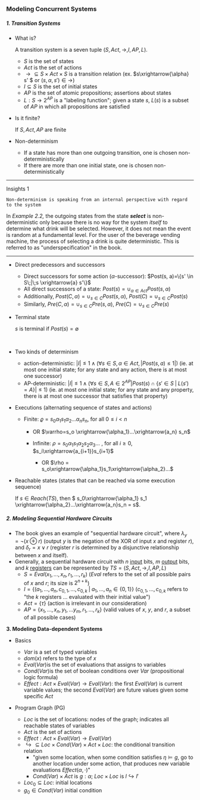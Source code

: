 ### Modeling Concurrent Systems



##### 1. Transition Systems

* What is?

  A transition system is a seven tuple $(S, Act, \rightarrow, I, AP, L)$.

  * $S$ is the set of states
  * $Act​$ is the set of actions
  * $\rightarrow \subseteq S \times Act \times S$ is a transition relation (ex. $s\xrightarrow{\alpha} s' $ or $(s, \alpha, s') \in \rightarrow$)
  * $I \subseteq S$ is the set of initial states
  * $AP​$ is the set of atomic propositions; assertions about states
  * $L: S \rightarrow 2^{AP}$ is a "labeling function"; given a state $s$, $L(s)$ is a subset of $AP$ in which all propositions are satisfied




* Is it finite?

  If $S, Act, AP$ are finite





* Non-determinism
  * If a state has more than one outgoing transition, one is chosen non-deterministically
  * If there are more than one initial state, one is chosen non-deterministically




---

Insights 1

`Non-determinism is speaking from an internal perspective with regard to the system `

In *Example 2.2,*  the outgoing states from the state ***select*** is non-deterministic only because there is no way for the system *itself* to determine what drink will be selected. However, it does not mean the event is random at a fundamental level. For the user of the beverage vending machine, the process of selecting a drink is quite deterministic. This is referred to as "underspecification" in the book.

---



* Direct predecessors and successors
  * Direct successors for some action ($\alpha$-successor): $Post(s, a)=\{s' \in S\;|\;s \xrightarrow{a} s'\}$
  * All direct successors of a state: $Post(s)=\cup_{\alpha \in Act} Post(s, \alpha)$
  * Additionally, $Post(C, \alpha)=\cup_{s\in C} Post(s,\alpha)$, $Post(C)=\cup_{s\in C} Post(s)$
  * Similarly, $Pre(C,\alpha)=\cup_{s\in C} Pre(s, \alpha)$, $Pre(C)=\cup_{s\in C}Pre(s)$





* Terminal state

  $s$ is terminal if $Post(s)=\emptyset$

  ​



* Two kinds of determinism
  * action-deterministic: $|I| \leq 1 \wedge (\forall s\in S, \alpha \in Act, |Post(s,a) \leq 1|)$ (ie. at most one initial state; for any state and any action, there is at most one successor)
  * AP-deterministic: $|I|\leq 1 \wedge (\forall s\in S, A\in 2^{AP}|Post(s) \cap \{s' \in S\;|\;L(s')=A\}| \leq 1)$ (ie. at most one initial state; for any state and any property, there is at most one successor that satisfies that property)




* Executions (alternating sequence of states and actions)

  * Finite: $\varrho=s_0\alpha_1s_1\alpha_2...\alpha_ns_n$, for all $0 \leq i < n$ 
    * OR $\varrho=s_o \xrightarrow{\alpha_1}...\xrightarrow{a_n} s_n$

    * Infinite: $\rho = s_0\alpha_1s_1\alpha_2s_2\alpha_3...$ , for all $i \geq 0$, $s_i\xrightarrow{a_{i+1}}s_{i+1}$
      * OR $\rho = s_o\xrightarrow{\alpha_1}s_1\xrightarrow{\alpha_2}...$



* Reachable states (states that can be reached via some execution sequence)

  If $s\in Reach(TS)$, then $ s_0\xrightarrow{\alpha_1} s_1 \xrightarrow{\alpha_2}...\xrightarrow{a_n}s_n = s$.





##### 2. Modeling Sequential Hardware Circuits

* The book gives an example of "sequential hardware circuit", where $\lambda_y=\neg(x\oplus r)$ (output $y$ is the negation of the XOR of input $x$ and register $r$), and $\delta_r=x \vee r$ (register $r$ is determined by a disjunctive relationship between $x$ and itself).
* Generally, a sequential hardware circuit with $n$ <u>input</u> bits, $m$ <u>output</u> bits, and $k$ <u>registers</u> can be represented by $TS=(S, Act, \rightarrow, I, AP, L)$
  * $S=Eval(x_1,...,x_n, r_1,...,r_k)$ ($Eval$ refers to the set of all possible pairs of $x$ and $r$; its size is $2^{n+k}$)
  * $I=\{(a_1,...,a_n, c_{0,1},...,c_{0,k}\;|\;a_1,...,a_n\in \{0,1\}\}$ ($c_{0,1},...,c_{0,k}$ refers to "the $k$ registers ... evaluated with their initial value")
  * $Act=\{\tau\}$ (action is irrelevant in our consideration)
  * $AP=\{x_1,...,x_n,y_1,...y_m,r_1,...,r_k\}$ (valid values of $x$, $y$, and $r$, a subset of all possible cases)




**3. Modeling Data-dependent Systems**

* Basics
  * $Var$ is a set of typed variables
  * $dom(x)$ refers to the type of $x$
  * $Eval(Var)​$ is the set of evaluations that assigns to variables
  * $Cond(Var)​$ is the set of boolean conditions over $Var​$ (propositional logic formula)
  * $Effect: Act \times Eval(Var) \to Eval(Var)$: the first $Eval(Var)$ is current variable values; the second $Eval(Var)$ are future values given some specific $Act$




* Program Graph (PG)


  * $Loc$ is the set of locations: nodes of the graph; indicates all reachable states of variables
  * $Act$ is the set of actions
  * $Effect: Act \times Eval(Var) \to Eval(Var)$
  * $\hookrightarrow \subseteq Loc \times Cond(Var) \times Act \times Loc$: the conditional transition relation
    *  "given some location, when some condition satisfies $\eta \vDash g$, go to another location under some action, that produces new variable evaluations $Effect(\alpha, \cdot)$"
    *  $Cond(Var) \times Act$ is $g: \alpha$;  $Loc \times Loc$ is $l \hookrightarrow l'$
  * $Loc_0 \subseteq Loc$: initial locations
  * $g_0\in Cond(Var)$ initial condition

